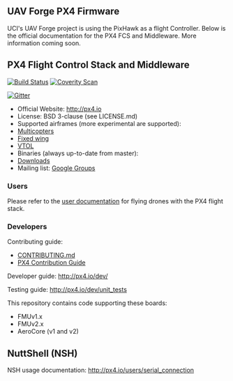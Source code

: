 ## UAV Forge PX4 Firmware ##

UCI's UAV Forge project is using the PixHawk as a flight Controller. Below is the official documentation for the PX4 FCS and Middleware. More information coming soon.


## PX4 Flight Control Stack and Middleware ##

[![Build Status](https://travis-ci.org/PX4/Firmware.svg?branch=master)](https://travis-ci.org/PX4/Firmware) [![Coverity Scan](https://scan.coverity.com/projects/3966/badge.svg?flat=1)](https://scan.coverity.com/projects/3966?tab=overview)

[![Gitter](https://badges.gitter.im/Join%20Chat.svg)](https://gitter.im/PX4/Firmware?utm_source=badge&utm_medium=badge&utm_campaign=pr-badge&utm_content=badge)

*   Official Website: http://px4.io
*   License: BSD 3-clause (see LICENSE.md)
*   Supported airframes (more experimental are supported):
  * [Multicopters](http://px4.io/platforms/multicopters/start)
  * [Fixed wing](http://px4.io/platforms/planes/start)
  * [VTOL](http://px4.io/platforms/vtol/start)
*   Binaries (always up-to-date from master):
  * [Downloads](http://px4.io/downloads)
*   Mailing list: [Google Groups](http://groups.google.com/group/px4users)

### Users ###

Please refer to the [user documentation](https://pixhawk.org/users/start) for flying drones with the PX4 flight stack.

### Developers ###

Contributing guide:
  * [CONTRIBUTING.md](https://github.com/PX4/Firmware/blob/master/CONTRIBUTING.md)
  * [PX4 Contribution Guide](http://px4.io/dev/contributing)

Developer guide:
http://px4.io/dev/

Testing guide:
http://px4.io/dev/unit_tests

This repository contains code supporting these boards:
  * FMUv1.x
  * FMUv2.x
  * AeroCore (v1 and v2)

## NuttShell (NSH) ##

NSH usage documentation:
http://px4.io/users/serial_connection
